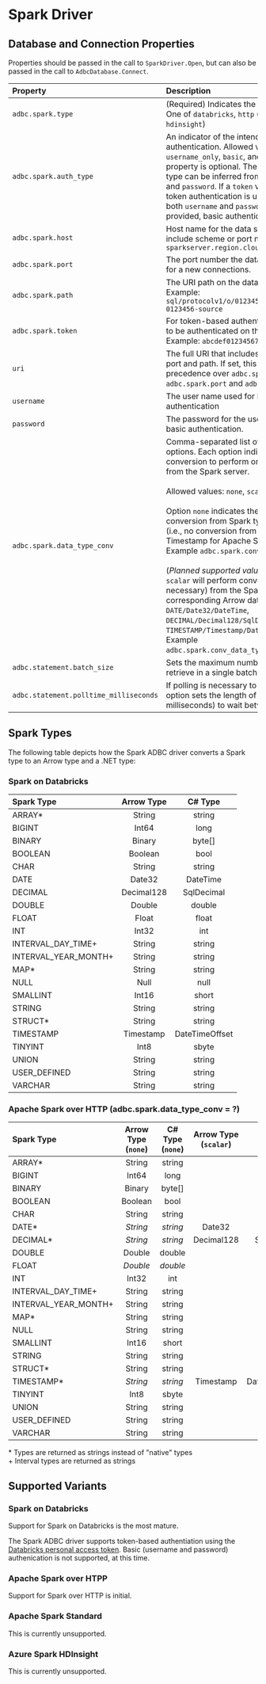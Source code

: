 ﻿<!--

 Licensed to the Apache Software Foundation (ASF) under one or more
 contributor license agreements.  See the NOTICE file distributed with
 this work for additional information regarding copyright ownership.
 The ASF licenses this file to You under the Apache License, Version 2.0
 (the "License"); you may not use this file except in compliance with
 the License.  You may obtain a copy of the License at

    http://www.apache.org/licenses/LICENSE-2.0

 Unless required by applicable law or agreed to in writing, software
 distributed under the License is distributed on an "AS IS" BASIS,
 WITHOUT WARRANTIES OR CONDITIONS OF ANY KIND, either express or implied.
 See the License for the specific language governing permissions and
 limitations under the License.

-->

# Spark Driver

## Database and Connection Properties

Properties should be passed in the call to `SparkDriver.Open`,
but can also be passed in the call to `AdbcDatabase.Connect`.

| Property               | Description | Default |
| :---                   | :---        | :---    |
| `adbc.spark.type`      | (Required) Indicates the Spark server type. One of `databricks`, `http` (future: `standard`, `hdinsight`) | |
| `adbc.spark.auth_type` | An indicator of the intended type of authentication. Allowed values: `none`, `username_only`, `basic`, and `token`. This property is optional. The authentication type can be inferred from `token`, `username`, and `password`. If a `token` value is provided, token authentication is used. Otherwise, if both `username` and `password` values are provided, basic authentication is used. | |
| `adbc.spark.host`      | Host name for the data source. Do not include scheme or port number. Example: `sparkserver.region.cloudapp.azure.com` |  |
| `adbc.spark.port`      | The port number the data source listens on for a new connections. | `443` |
| `adbc.spark.path`      | The URI path on the data source server. Example: `sql/protocolv1/o/0123456789123456/01234-0123456-source` | |
| `adbc.spark.token`     | For token-based authentication, the token to be authenticated on the data source. Example: `abcdef0123456789` | |
| `uri`                  | The full URI that includes scheme, host, port and path. If set, this property takes precedence over `adbc.spark.host`, `adbc.spark.port` and `adbc.spark.path`. | |
| `username`             | The user name used for basic authentication | |
| `password`             | The password for the user name used for basic authentication. | |
| `adbc.spark.data_type_conv` | Comma-separated list of data conversion options. Each option indicates the type of conversion to perform on data returned from the Spark server. <br><br>Allowed values: `none`, `scalar`. <br><br>Option `none` indicates there is no conversion from Spark type to native type (i.e., no conversion from String to Timestamp for Apache Spark over HTTP). Example `adbc.spark.conv_data_type=none`. <br><br>(_Planned supported values_: `scalar`. Option `scalar` will perform conversion (if necessary) from the Spark data type to corresponding Arrow data types for types `DATE/Date32/DateTime`, `DECIMAL/Decimal128/SqlDecimal`, and `TIMESTAMP/Timestamp/DateTimeOffset`. Example `adbc.spark.conv_data_type=scalar`) | `scalar` |
| `adbc.statement.batch_size` | Sets the maximum number of rows to retrieve in a single batch request. | `50000` |
| `adbc.statement.polltime_milliseconds` | If polling is necessary to get a result, this option sets the length of time (in milliseconds) to wait between polls. | `500` |

## Spark Types

The following table depicts how the Spark ADBC driver converts a Spark type to an Arrow type and a .NET type:

### Spark on Databricks

| Spark Type           | Arrow Type | C# Type |
| :---                 | :---:      | :---:   |
| ARRAY*               | String     | string  |
| BIGINT               | Int64      | long |
| BINARY               | Binary     | byte[] |
| BOOLEAN              | Boolean    | bool |
| CHAR                 | String     | string |
| DATE                 | Date32     | DateTime |
| DECIMAL              | Decimal128 | SqlDecimal |
| DOUBLE               | Double     | double |
| FLOAT                | Float      | float |
| INT                  | Int32      | int |
| INTERVAL_DAY_TIME+   | String     | string |
| INTERVAL_YEAR_MONTH+ | String     | string |
| MAP*                 | String     | string |
| NULL                 | Null       | null |
| SMALLINT             | Int16      | short |
| STRING               | String     | string |
| STRUCT*              | String     | string |
| TIMESTAMP            | Timestamp  | DateTimeOffset |
| TINYINT              | Int8       | sbyte |
| UNION                | String     | string |
| USER_DEFINED         | String     | string |
| VARCHAR              | String     | string |

### Apache Spark over HTTP (adbc.spark.data_type_conv = ?)

| Spark Type           | Arrow Type (`none`) | C# Type (`none`) | Arrow Type (`scalar`) | C# Type (`scalar`) |
| :---                 | :---:      | :---:   | :---:                 | :---:              |
| ARRAY*               | String     | string  | | |
| BIGINT               | Int64      | long | | |
| BINARY               | Binary     | byte[] | | |
| BOOLEAN              | Boolean    | bool | | |
| CHAR                 | String     | string | | |
| DATE*                | *String*   | *string* | Date32 | DateTime |
| DECIMAL*             | *String*   | *string* | Decimal128 | SqlDecimal |
| DOUBLE               | Double     | double | | |
| FLOAT                | *Double*   | *double* | | |
| INT                  | Int32      | int | | |
| INTERVAL_DAY_TIME+   | String     | string | | |
| INTERVAL_YEAR_MONTH+ | String     | string | | |
| MAP*                 | String     | string | | |
| NULL                 | String     | string | | |
| SMALLINT             | Int16      | short | | |
| STRING               | String     | string | | |
| STRUCT*              | String     | string | | |
| TIMESTAMP*           | *String*   | *string* | Timestamp | DateTimeOffset |
| TINYINT              | Int8       | sbyte | | |
| UNION                | String     | string | | |
| USER_DEFINED         | String     | string | | |
| VARCHAR              | String     | string | | |

\* Types are returned as strings instead of "native" types<br>
\+ Interval types are returned as strings

## Supported Variants

### Spark on Databricks

Support for Spark on Databricks is the most mature.

The Spark ADBC driver supports token-based authentiation using the
[Databricks personal access token](https://docs.databricks.com/en/dev-tools/auth/pat.html).
Basic (username and password) authenication is not supported, at this time.

### Apache Spark over HTPP

Support for Spark over HTTP is initial.

### Apache Spark Standard

This is currently unsupported.

### Azure Spark HDInsight

This is currently unsupported.
